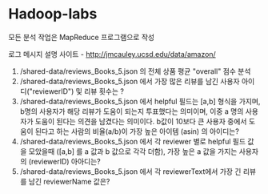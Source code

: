 # Hadoop-labs

모든 분석 작업은 MapReduce 프로그램으로 작성

로그 메시지 설명 사이트 - http://jmcauley.ucsd.edu/data/amazon/

1. /shared-data/reviews_Books_5.json 의 전체 상품 평균 "overall" 점수 분석
2. /shared-data/reviews_Books_5.json 에서 가장 많은 리뷰를 남긴 사용자 아이디("reviewerID") 및 리뷰 횟수는 ?
3. /shared-data/reviews_Books_5.json 에서 helpful 필드는 [a,b] 형식을 가지며, b명의 사용자가
   해당 리뷰가 도움이 되는지 투표했다는 의미이며, 이중 a 명의 사용자가 도움이 된다는 의견을
   남겼다는 의미이다. b값이 10보다 큰 사용자 중에서 도움이 된다고 하는 사람의 비율(a/b)이 가장 높은
   아이템 (asin) 의 아이디는?
4. /shared-data/reviews_Books_5.json 에서 각 reviewer 별로 helpful 필드 값을 모았을때 ([a,b] 를 a 값과 b 값으로 각각 
   더함), 가장 높은 a 값을 가지는 사용자의 (reviewerID) 아아디는?
5. /shared-data/reviews_Books_5.json 에서 각 reviewerText에서 가장 긴 리뷰를 남긴 reviewerName 값은?